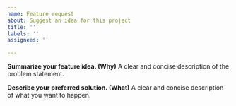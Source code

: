 ```yaml
---
name: Feature request
about: Suggest an idea for this project
title: ''
labels: ''
assignees: ''

---
```


**Summarize your feature idea. (Why)**
A clear and concise description of the problem statement.

**Describe your preferred solution. (What)**
A clear and concise description of what you want to happen.
